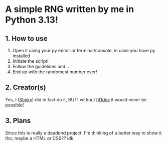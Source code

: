 # A simple RNG written by me in Python 3.13!

## 1. How to use
1. Open it using your py editor or terminal/console, in case you have py installed
2. Initiate the script!
3. Follow the guidelines and...
4. End up with the randomest number ever!

## 2. Creator(s)
Yes, I ([Stinky](https://github.com/stinky-lynx1)) did in fact do it, BUT! without [tjf1dev](https://github.com/tjf1dev) it would never be possible!

## 3. Plans
Since this is really a deadend project, I'm thinking of a better way to show it tho, maybe a HTML or CSS?? idk.
